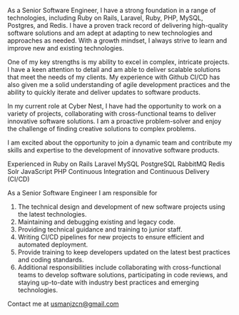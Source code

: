 As a Senior Software Engineer, I have a strong foundation in a range of technologies, including Ruby on Rails, Laravel, Ruby, PHP, MySQL, Postgres, and Redis. I have a proven track record of delivering high-quality software solutions and am adept at adapting to new technologies and approaches as needed.
With a growth mindset, I always strive to learn and improve new and existing technologies.

One of my key strengths is my ability to excel in complex, intricate projects. I have a keen attention to detail and am able to deliver scalable solutions that meet the needs of my clients. My experience with Github CI/CD has also given me a solid understanding of agile development practices and the ability to quickly iterate and deliver updates to software products.

In my current role at Cyber Nest, I have had the opportunity to work on a variety of projects, collaborating with cross-functional teams to deliver innovative software solutions. I am a proactive problem-solver and enjoy the challenge of finding creative solutions to complex problems.

I am excited about the opportunity to join a dynamic team and contribute my skills and expertise to the development of innovative software products.

Experienced in Ruby on Rails  Laravel  MySQL  PostgreSQL  RabbitMQ  Redis  Solr  JavaScript  PHP  Continuous Integration and Continuous Delivery (CI/CD)

As a Senior Software Engineer I am responsible for
1. The technical design and development of new software projects using the latest technologies.
2. Maintaining and debugging existing and legacy code.
3. Providing technical guidance and training to junior staff.
4. Writing CI/CD pipelines for new projects to ensure efficient and automated deployment.
5. Provide training to keep developers updated on the latest best practices and coding standards.
6. Additional responsibilities include collaborating with cross-functional teams to develop software solutions, participating in code reviews, and staying up-to-date with industry best practices and
emerging technologies.

Contact me at usmanjzcn@gmail.com
